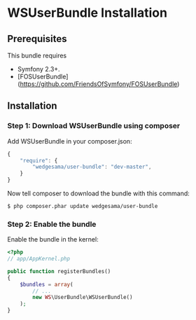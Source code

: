 WSUserBundle Installation
==================================

## Prerequisites

This bundle requires 
- Symfony 2.3+.
- [FOSUserBundle] (https://github.com/FriendsOfSymfony/FOSUserBundle)

## Installation

### Step 1: Download WSUserBundle using composer

Add WSUserBundle in your composer.json:

```js
{
    "require": {
        "wedgesama/user-bundle": "dev-master",
    }
}
```

Now tell composer to download the bundle with this command:

``` bash
$ php composer.phar update wedgesama/user-bundle
```

### Step 2: Enable the bundle

Enable the bundle in the kernel:

``` php
<?php
// app/AppKernel.php

public function registerBundles()
{
    $bundles = array(
        // ...
        new WS\UserBundle\WSUserBundle()
    );
}
```
